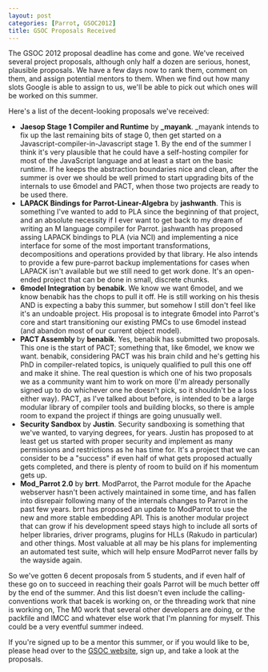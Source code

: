 ```yaml
---
layout: post
categories: [Parrot, GSOC2012]
title: GSOC Proposals Received
---
```


The GSOC 2012 proposal deadline has come and gone. We've received several
project proposals, although only half a dozen are serious, honest, plausible
proposals. We have a few days now to rank them, comment on them, and assign
potential mentors to them. When we find out how many slots Google is able to
assign to us, we'll be able to pick out which ones will be worked on this
summer.

Here's a list of the decent-looking proposals we've received:

* **Jaesop Stage 1 Compiler and Runtime** by **_mayank**. _mayank intends to
  fix up the last remaining bits of stage 0, then get started on a
  Javascript-compiler-in-Javascript stage 1. By the end of the summer I think
  it's very plausible that he could have a self-hosting compiler for most of the
  JavaScript language and at least a start on the basic runtime. If he keeps
  the abstraction boundaries nice and clean, after the summer is over we should
  be well primed to start upgrading bits of the internals to use 6model and
  PACT, when those two projects are ready to be used there.
* **LAPACK Bindings for Parrot-Linear-Algebra** by **jashwanth**. This is
  something I've wanted to add to PLA since the beginning of that project, and
  an absolute necessity if I ever want to get back to my dream of writing an
  M language compiler for Parrot. jashwanth has proposed assing LAPACK bindings
  to PLA (via NCI) and implementing a nice interface for some of the most
  important transformations, decompositions and operations provided by that
  library. He also intends to provide a few pure-parrot backup implementations
  for cases when LAPACK isn't available but we still need to get work done. It's
  an open-ended project that can be done in small, discrete chunks.
* **6model Integration** by **benabik**. We know we want 6model, and we know
  benabik has the chops to pull it off. He is still working on his thesis AND
  is expecting a baby this summer, but somehow I still don't feel like it's
  an undoable project. His proposal is to integrate 6model into Parrot's core
  and start transitioning our existing PMCs to use 6model instead (and abandon
  most of our current object model).
* **PACT Assembly** by **benabik**. Yes, benabik has submitted two proposals.
  This one is the start of PACT; something that, like 6model, we know we want.
  benabik, considering PACT was his brain child and he's getting his PhD in
  compiler-related topics, is uniquely qualified to pull this one off and
  make it shine. The real question is which one of his two proposals we as a
  community want him to work on more (I'm already personally signed up to
  do whichever one he doesn't pick, so it shouldn't be a loss either way). PACT,
  as I've talked about before, is intended to be a large modular library of
  compiler tools and building blocks, so there is ample room to expand the
  project if things are going unusually well.
* **Security Sandbox** by **Justin**. Security sandboxing is something that
  we've wanted, to varying degrees, for years. Justin has proposed to at least
  get us started with proper security and implement as many permissions and
  restrictions as he has time for. It's a project that we can consider to be
  a "success" if even half of what gets proposed actually gets completed, and
  there is plenty of room to build on if his momentum gets up.
* **Mod_Parrot 2.0** by **brrt**. ModParrot, the Parrot module for the Apache
  webserver hasn't been actively maintained in some time, and has fallen into
  disrepair following many of the internals changes to Parrot in the past few
  years. brrt has proposed an update to ModParrot to use the new and more
  stable embedding API. This is another modular project that can grow if his
  development speed stays high to include all sorts of helper libraries,
  driver programs, plugins for HLLs (Rakudo in particular) and other things.
  Most valuable at all may be his plans for implementing an automated test
  suite, which will help ensure ModParrot never falls by the wayside again.

So we've gotten 6 decent proposals from 5 students, and if even half of these go
on to succeed in reaching their goals Parrot will be much better off by the end
of the summer. And this list doesn't even include the calling-conventions work
that bacek is working on, or the threading work that nine is working on, The
M0 work that several other developers are doing, or the packfile and IMCC and
whatever else work that I'm planning for myself. This could be a very eventful
summer indeed.

If you're signed up to be a mentor this summer, or if you would like to be,
please head over to the [GSOC website](www.google-melange.com), sign up, and
take a look at the proposals.
